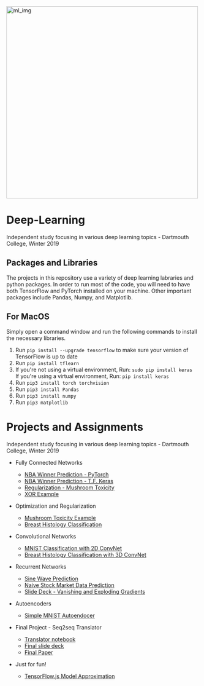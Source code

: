 
<img width="500" alt="ml_img" src="https://cdn-images-1.medium.com/max/1200/1*KKADWARPMxHb-WMxCgW_xA.png">

# Deep-Learning
Independent study focusing in various deep learning topics - Dartmouth College, Winter 2019



## Packages and Libraries

The projects in this repository use a variety of deep learning labraries and python packages. In order to run most of the code, you will need to have both TensorFlow and PyTorch installed on your machine. Other important packages include Pandas, Numpy, and Matplotlib.

## For MacOS 
Simply open a command window and run the following commands to install the necessary libraries. 

1. Run `pip install --upgrade tensorflow` to make sure your version of TensorFlow is up to date
2. Run `pip install tflearn` 
3. If you're not using a virtual environment, Run: `sudo pip install keras` <br> 
If you're using a virtual environment, Run: `pip install keras` 
4. Run `pip3 install torch torchvision` 
5. Run `pip3 install Pandas` 
6. Run `pip3 install numpy` 
7. Run `pip3 matplotlib` 

# Projects and Assignments 

Independent study focusing in various deep learning topics - Dartmouth College, Winter 2019

* Fully Connected Networks
  * [NBA Winner Prediction - PyTorch](https://github.com/spencerbertsch1/Applied-Deep-Learning-ENGG192/blob/master/Dense_Fully_Connected_NN/PyTorch/NBA_Example_Feedforward.ipynb)
  * [NBA Winner Prediction - T.F. Keras](https://github.com/spencerbertsch1/Applied-Deep-Learning-ENGG192/blob/master/Dense_Fully_Connected_NN/TensorFlow/NBA_Example_DenseNN.ipynb)
  * [Regularization - Mushroom Toxicity](https://github.com/spencerbertsch1/Applied-Deep-Learning-ENGG192/blob/master/Regularization/PyTorch/Regularization_Techniques.ipynb)
  * [XOR Example](https://github.com/spencerbertsch1/Applied-Deep-Learning-ENGG192/blob/master/Dense_Fully_Connected_NN/XOR/XOR_PyTorch.ipynb)

* Optimization and Regularization 
  * [Mushroom Toxicity Example](https://github.com/spencerbertsch1/Applied-Deep-Learning-ENGG192/blob/master/Regularization/PyTorch/Regularization_Techniques.ipynb)
  * [Breast Histology Classification](https://github.com/spencerbertsch1/Applied-Deep-Learning-ENGG192/blob/master/Convolutional_Neural_Networks/Breast_Historology_Img_Analysis/Breast_Histology_Classification.ipynb)
  
* Convolutional Networks 
  * [MNIST Classification with 2D ConvNet](https://github.com/spencerbertsch1/Applied-Deep-Learning-ENGG192/blob/master/Convolutional_Neural_Networks/MNIST/MNIST_Script.ipynb)
  * [Breast Histology Classification with 3D ConvNet](https://github.com/spencerbertsch1/Applied-Deep-Learning-ENGG192/blob/master/Convolutional_Neural_Networks/Breast_Historology_Img_Analysis/Breast_Histology_Classification.ipynb)

* Recurrent Networks 
  * [Sine Wave Prediction](https://github.com/spencerbertsch1/Applied-Deep-Learning-ENGG192/blob/master/Recurrent_Neural_Networks/Sine_Wave_Prediction/Sine_Wave_Prediction_RNNs.ipynb)
  * [Naive Stock Market Data Prediction](https://github.com/spencerbertsch1/Applied-Deep-Learning-ENGG192/blob/master/Recurrent_Neural_Networks/AAPL_Stock_Prediction/RNN_Finance_Application.ipynb)
  * [Slide Deck - Vanishing and Exploding Gradients]()
  
  
* Autoencoders
  * [Simple MNIST Autoendocer]()
  
* Final Project - Seq2seq Translator 
  * [Translator notebook]()
  * [Final slide deck]()
  * [Final Paper]()

* Just for fun! 
  * [TensorFlow.js Model Approximation]()
